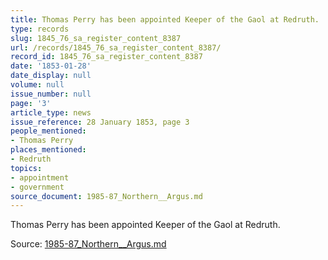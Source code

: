 ```yaml
---
title: Thomas Perry has been appointed Keeper of the Gaol at Redruth.
type: records
slug: 1845_76_sa_register_content_8387
url: /records/1845_76_sa_register_content_8387/
record_id: 1845_76_sa_register_content_8387
date: '1853-01-28'
date_display: null
volume: null
issue_number: null
page: '3'
article_type: news
issue_reference: 28 January 1853, page 3
people_mentioned:
- Thomas Perry
places_mentioned:
- Redruth
topics:
- appointment
- government
source_document: 1985-87_Northern__Argus.md
---
```


Thomas Perry has been appointed Keeper of the Gaol at Redruth.

Source: [1985-87_Northern__Argus.md](/downloads/markdown/1985-87_Northern__Argus.md)
